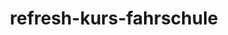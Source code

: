 ---
_schema: default
title: refresh-kurs-fahrschule
seo:
  description: Deze cursus is perfect voor ervaren bestuurders die hun kennis van de nieuwste technieken en regelgeving willen opfrissen. Deze cursus helpt u om veilig en zelfverzekerd op de weg te blijven!
  title: Verbeter uw rijvaardigheid en -kennis met onze [Cursusnaam] opfriscursus!
  keywords:
    - fahrschulen Zürich
    - fahrschule Zürich
    - fahrlehrer Zürich
  openGraph:
    title: Verbeter uw rijvaardigheid en -kennis met onze [Cursusnaam] opfriscursus!
    description: Deze cursus is perfect voor ervaren bestuurders die hun kennis van de nieuwste technieken en regelgeving willen opfrissen. Deze cursus helpt u om veilig en zelfverzekerd op de weg te blijven!
    url: https://www.fahrschuleloyal.ch/fahrschule-zurich
    type: website
    images:
      url: https://www.fahrschuleloyal.ch/loyal.logo.cdr.svg
  canonical: https://www.fahrschuleloyal.ch/fahrschule-zurich
  metadatabase: https://www.fahrschuleloyal.ch/fahrschule-zurich
seo_blocks:
  category: "refresh-kurs-fahrschule"
  data:
    image:
      image_path: "/413537083-3face024-ff40-4350-9834-481b9a7d811c.jpg"
      alt_text: "interior view of person driving a car"
    upperparagraph: "Herzlich willkommen bei der Fahrschule Loyal ! Unser Refresh-Kurs hilft dir, deine Fahrkenntnisse aufzufrischen und wieder mehr Sicherheit im Strassenverkehr zu gewinnen. Egal, ob du lange nicht mehr gefahren bist oder dich auf eine neue Fahrsituation vorbereiten möchtest – unsere erfahrenen Fahrlehrer:innen unterstützen dich mit individuellen Lektionen."
    lowerparagraph: ""
  sections:
    - title: "Fahrsicherheit neu erleben – jetzt auffrischen!"
      text: "Unser Refresh-Kurs ist ideal, um Unsicherheiten abzubauen und dein Fahrgefühl zu verbessern. Wir gehen gezielt auf deine Bedürfnisse ein, damit du wieder entspannt und sicher unterwegs bist."
    - title: "Warum ein Refresh-Kurs bei Fahrschule Loyal?"
      text: "Unsere Fahrschule bietet praxisnahe und flexible Auffrischungskurse, die sich perfekt in deinen Alltag integrieren lassen. Ob Parkieren, Autobahnfahrten oder Stadtverkehr – wir helfen dir, deine Fahrpraxis gezielt zu verbessern."
    - title: "Jetzt Fahrkenntnisse auffrischen!"
      text: "Melde dich online oder telefonisch an und starte deinen Refresh-Kurs. Wir begleiten dich mit Geduld, Fachwissen und individuellen Fahrstunden, damit du wieder sicher unterwegs bist!"    
---